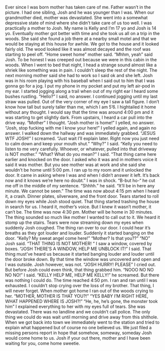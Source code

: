 Ever since I was born mother has taken care of me. Father wasn’t in the picture. I had one sibling, Josh and he was younger than I was. When our grandmother died, mother was devastated. She went into a somewhat depressive state of mind where she didn’t take care of us too well. I was practically a mother to Josh. My name is Kelly and I’m 17 yo and Josh is 14 yo. Eventually mother got better with time and she took us all on a trip in the woods. She said she found a job there at a nearby small motel and that we would be staying at this house for awhile. We got to the house and it looked fairly old. The wood looked like it was almost decayed and the roof was starting to peel off. “Home sweet home” mother said. “Mhhm, yeah” said Josh. To be honest I was creeped out because we were in this cabin in the woods. When I went to bed that night, I head a strange sound almost like a shriek like something was in pain. I couldn’t sleep the rest of the night. The next morning mother said she had to work so I said ok and she left. Josh was in his room playing with his baseball when I said out to him that I was gonna go for a jog. I put my phone in my pocket and put my left air-pod in my ear. I started jogging along a trail when out of my right ear I heard some bushes rustling. “Hello?” I said, no answer. I continued jogging until my last straw was pulled. Out of the very corner of my eye I saw a tall figure. I don’t know how tall but surely taller than me, which I am 5’6. I hightailed it home without any thought. I would say that the time was around 4:00 pm and it was starting to get slightly dark. From upstairs, I heard a car pull into the drive way. “Mother” I thought. “Josh mother is home!” I yelled, no answer. “Josh, stop fucking with me I know your here!” I yelled again, and again no answer. I walked down the hallway and was immediately grabbed. “JESUS WTF JOSH!” I screamed. “Just wait I’ll explain later. Right now you just need to calm down and keep your mouth shut.” “Why?” I said. “Kelly you need to listen to me very carefully. Whoever, or whatever, pulled into that driveway is NOT mother.” “What? What do you mean?” I said. “That thing came here earlier and knocked on the door. I asked who it was and in mothers voice it said it was mother. But you see mother was at work and she said she wouldn’t be home until 5:00 pm. I ran up to my room and it unlocked the door. It came in asking where I was and when I didn’t answer it left. It’s back now and it knows we’re here no doubt.” I was in shock. “B-but ho-“ he cut me off in the middle of my sentence. “Shhhh.” he said. “It’ll be in here any minute. We cannot be seen.” The time was now about 4:15 pm when I heard it, a crash. Dinner plates, silverware, and the front door. Tears started to roll down my eyes while Josh stood quiet. That thing started trashing the house in search for us. I heard it, mother’s voice. But I knew it wasn’t mother, it can’t be. The time was now 4:30 pm. Mother will be home in 30 minutes. The thing sounded so much like mother I wanted to call out to it. We heard it stomp up the stairs. Tears were now streaming down my eyes when suddenly Josh coughed. The thing ran over to our door. I could hear it’s breaths as they got louder and louder. Suddenly it started banging on the door. “Kelly? My sweat angel come here!” “Mother? Is that you??” “NO” Josh said. “THAT THING IS NOT MOTHER! “ I saw a window, covered by boxes. “JOSH THERE’S A WINDOW, HELP ME UNBLOCK IT!” I said. That thing must’ve heard us because it started banging louder and louder until the door broke down. By that time the window was uncovered and open and I was outside. Josh however, was not. “JOSH HURRY! PLEASE” I cried out. But before Josh could even think, that thing grabbed him. “NOOO NO NO NO NO!” I said. “KELLY HELP ME, HELP ME KELLY!” he screamed. But there was nothing I could do. The time reached 4:50 pm. I ran and ran until I was exhausted. I couldn’t stop crying over the loss of my brother. That thing, I will never forget. When mother got home I ran out of the woods crying to her. “MOTHER, MOTHER IS THAT YOU?!” “YES BABY I’M RIGHT HERE, WHAT HAPPENED WHERE IS JOSH?!” “He, he, he’s gone, the monster took him” I explained everything to her with my eyes full of tears. She was devastated. There was no landline and we couldn’t call police. The only thing we could do was wait until morning and drive away from this shithole. When we got back into town we immediately went to the station and tried to explain what happened but of course no one believed us. We just filed a missing persons report in hope that somehow, someway, someday Josh would come home to us. Josh if your out there, mother and I have been waiting for you, come home sweetie.